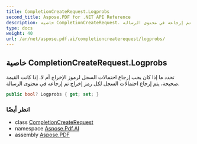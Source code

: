 ```yaml
---
title: CompletionCreateRequest.Logprobs
second_title: Aspose.PDF for .NET API Reference
description: خاصية CompletionCreateRequest. تحدد ما إذا كان يجب إرجاع احتمالات السجل لرموز الإخراج أم لا. إذا كانت القيمة صحيحة، يتم إرجاع احتمالات السجل لكل رمز إخراج تم إرجاعه في محتوى الرسالة
type: docs
weight: 40
url: /ar/net/aspose.pdf.ai/completioncreaterequest/logprobs/
---
```

## خاصية CompletionCreateRequest.Logprobs

تحدد ما إذا كان يجب إرجاع احتمالات السجل لرموز الإخراج أم لا. إذا كانت القيمة صحيحة، يتم إرجاع احتمالات السجل لكل رمز إخراج تم إرجاعه في محتوى الرسالة.

```csharp
public bool? Logprobs { get; set; }
```

### انظر أيضًا

* class [CompletionCreateRequest](../)
* namespace [Aspose.Pdf.AI](../../../aspose.pdf.ai/)
* assembly [Aspose.PDF](../../../)